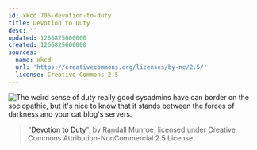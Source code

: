 ```yaml
---
id: xkcd.705-devotion-to-duty
title: Devotion to Duty
desc: ''
updated: 1266825600000
created: 1266825600000
sources:
  name: xkcd
  url: 'https://creativecommons.org/licenses/by-nc/2.5/'
  license: Creative Commons 2.5
---
```

![The weird sense of duty really good sysadmins have can border on the sociopathic, but it's nice to know that it stands between the forces of darkness and your cat blog's servers.](https://imgs.xkcd.com/comics/devotion_to_duty.png)
> "[Devotion to Duty](https://xkcd.com/705/)", by Randall Munroe, licensed under Creative Commons Attribution-NonCommercial 2.5 License
